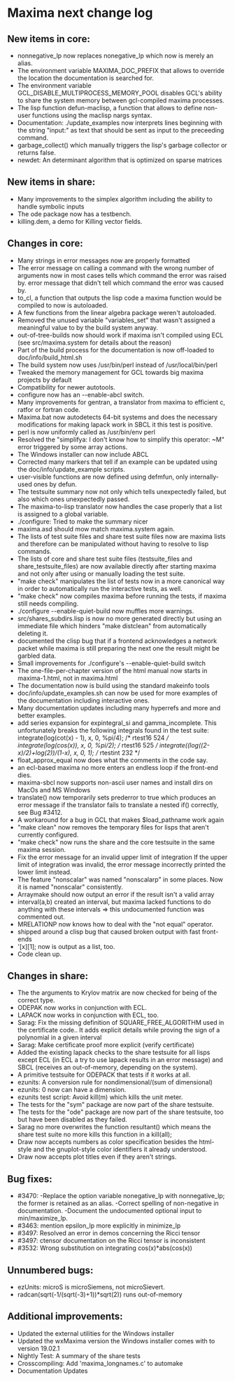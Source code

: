 Maxima next change log
======================

New items in core:
------------------
 * nonnegative_lp now replaces nonegative_lp which now is merely an alias.
 * The environment variable MAXIMA_DOC_PREFIX that allows to override the
   location the documentation is searched for.
 * The environment variable GCL_DISABLE_MULTIPROCESS_MEMORY_POOL disables
   GCL's ability to share the system memory between gcl-compiled maxima
   processes.
 * The lisp function defun-maclisp, a function that allows to define 
   non-user functions using the maclisp nargs syntax.
 * Documentation: ./update_examples now interprets lines beginning with 
   the string "input:" as text that should be sent as input to the 
   preceeding command.
 * garbage_collect() which manually triggers the lisp's garbage collector 
   or returns false.
 * newdet: An determinant algorithm that is optimized on sparse matrices

New items in share:
-------------------
 * Many improvements to the simplex algorithm including the ability to handle
   symbolic inputs
 * The ode package now has a testbench.
 * killing.dem, a demo for Killing vector fields.

Changes in core:
----------------
 * Many strings in error messages now are properly formatted
 * The error message on calling a command with the wrong number of arguments
   now in most cases tells which command the error was raised by.
   error message that didn't tell which command the error was caused by.
 * to_cl, a function that outputs the lisp code a maxima function would be 
   compiled to now is autoloaded.
 * A few functions from the linear algebra package weren't autoloaded.
 * Removed the unused variable "variables_set" that wasn't assigned a meaningful
   value to by the build system anyway.
 * out-of-tree-builds now should work if maxima isn't compiled using ECL 
   (see src/maxima.system for details about the reason)
 * Part of the build process for the documentation is now off-loaded to 
   doc/info/build_html.sh 
 * The build system now uses /usr/bin/perl instead of /usr/local/bin/perl
 * Tweaked the memory management for GCL towards big maxima projects by default
 * Compatibility for newer autotools.
 * configure now has an --enable-abcl switch.
 * Many improvements for gentran, a translator from maxima to efficient
   c, ratfor or fortran code.
 * Maxima.bat now autodetects 64-bit systems and does the necessary
   modifications for making lapack work in SBCL it this test is positive.
 * perl is now uniformly called as /usr/bin/env perl
 * Resolved the "simplifya: I don't know how to simplify this operator: ~M"
   error triggered by some array actions.
 * The Windows installer can now include ABCL
 * Corrected many markers that tell if an example can be updated using the 
   doc/info/update_example scripts.
 * user-visible functions are now defined using defmfun, only internally-used
   ones by defun.
 * The testsuite summary now not only which tells unexpectedly failed, but also
   which ones unexpectedly passed.
 * The maxima-to-lisp translator now handles the case properly that a list
   is assigned to a global variable.
 * ./configure: Tried to make the summary nicer
 * maxima.asd should mow match maxima.system again.
 * The lists of test suite files and share test suite files now are maxima lists
   and therefore can be manipulated without having to resolve to lisp commands.
 * The lists of core and share test suite files (testsuite_files and 
   share_testsuite_files) are now available directly after starting maxima and 
   not only after using or manually loading the test suite.
 * "make check" manipulates the list of tests now in a more canonical way in order
   to automatically run the interactive tests, as well.
 * "make check" now compiles maxima before running the tests, if maxima still 
    needs compiling.
 * ./configure --enable-quiet-build now muffles more warnings.
 * src/shares_subdirs.lisp is now no more generated directly but using an 
   immediate file which hinders "make distclean" from automatically deleting it.
 * documented the clisp bug that if a frontend acknowledges a network packet 
   while maxima is still preparing the next one the result might be garbled
   data.
 * Small improvements for ./configure's --enable-quiet-build switch
 * The one-file-per-chapter version of the html manual now starts in 
   maxima-1.html, not in maxima.html
 * The documentation now is build using the standard makeinfo tools
 * doc/info/update_examples.sh can now be used for more examples of the 
   documentation including interactive ones.
 * Many documentation updates including many hyperrefs and more and better 
   examples.
 * add series expansion for expintegral_si and gamma_incomplete. This
   unfortunately breaks the following integrals found in the test suite:
     integrate(log(cot(x) - 1), x, 0, %pi/4);           /* rtest16  524 */
     integrate(log(cos(x)), x, 0, %pi/2);               /* rtest16  525 */
     integrate((log((2-x)/2)+log(2))/(1-x), x, 0, 1);   /* rtestint 232 */
 * float_approx_equal now does what the comments in the code say.
 * an ecl-based maxima no more enters an endless loop if the front-end dies.
 * maxima-sbcl now supports non-ascii user names and install dirs on MacOs 
   and MS Windows
 * translate() now temporarily sets prederror to true which produces an
   error message if the translator fails to translate a nested if() 
   correctly, see Bug #3412.
 * A workaround for a bug in GCL that makes $load_pathname work again
 * "make clean" now removes the temporary files for lisps that aren't
   currently configured.
 * "make check" now runs the share and the core testsuite in the same
   maxima session.
 * Fix the error message for an invalid upper limit of integration
   If the upper limit of integration was invalid, the error message
   incorrectly printed the lower limit instead.
 * The feature "nonscalar" was named "nonscalarp" in some places.
   Now it is named "nonscalar" consistently. 
 * Arraymake should now output an error if the result isn't a valid array
 * interval(a,b) created an interval, but maxima lacked functions to do
   anything with these intervals => this undocumented function was 
   commented out.
 * MRELATIONP now knows how to deal with the "not equal" operator.
 * shipped around a clisp bug that caused broken output with fast front-ends
 * '[x][1]; now is output as a list, too.
 * Code clean up.
 
Changes in share:
--------------
 *  The the arguments to Krylov matrix are now checked for being of the 
    correct type.
 *  ODEPAK now works in conjunction with ECL.
 *  LAPACK now works in conjunction with ECL, too.
 *  Sarag: Fix the missing definition of SQUARE_FREE_ALGORITHM used in the 
    certificate code.. It adds explicit details while proving the sign of 
	a polynomial in a given interval
 *  Sarag: Make certificate proof more explicit (verify certificate)
 *  Added the existing lapack checks to the share testsuite for all lisps
    except ECL (in ECL a try to use lapack results in an error message)
	and SBCL (receives an out-of-memory, depending on the system).
 *  A primitive testsuite for ODEPACK that tests if it works at all.
 *  ezunits: A conversion rule for nondimensional/(sum of dimensional)
 *  ezunits: 0 now can have a dimension.
 *  ezunits test script: Avoid kill(m) which kills the unit meter.
 *  The tests for the "sym" package are now part of the share testsuite.
 *  The tests for the "ode" package are now part of the share testsuite, too
    but have been disabled as they failed.
 *  Sarag no more overwrites the function resultant() which means the 
    share test suite no more kills this function in a kill(all);
 *  Draw now accepts numbers as color specification besides the html-style
    and the gnuplot-style color identifiers it already understood.
 *  Draw now accepts plot titles even if they aren't strings.

Bug fixes:
----------
 * #3470: 
    -Replace the option variable nonegative_lp with nonnegative_lp; the
      former is retained as an alias.
    -Correct spelling of non-negative in documentation.
    -Document the undocumented optional input <all> to min/maximize_lp.
 * #3463: mention epsilon_lp more explicitly in minimize_lp
 * #3497: Resolved an error in demos concerning the Ricci tensor
 * #3497: ctensor documentation on the Ricci tensor is inconsistent
 * #3532: Wrong substitution on integrating cos(x)*abs(cos(x))
 
Unnumbered bugs:
----------------
 * ezUnits: microS is microSiemens, not microSievert.
 * radcan(sqrt(-1/(sqrt(-3)+1))*sqrt(2)) runs out-of-memory
 
Additional improvements:
------------------------
 * Updated the external utilities for the Windows installer
 * Updated the wxMaxima version the Windows installer comes with
   to version 19.02.1
 * Nightly Test: A summary of the share tests
 * Crosscompiling: Add 'maxima_longnames.c' to automake
 * Documentation Updates

